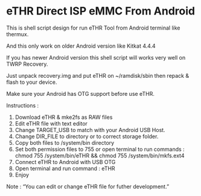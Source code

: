 # eTHR Direct ISP eMMC From Android
This is shell script design for run eTHR Tool from Android terminal like thermux.

And this only work on older Android version like Kitkat 4.4.4

If you has newer Android version this shell script will works very well on TWRP Recovery.

Just unpack recovery.img and put eTHR on ~/ramdisk/sbin then repack & flash to your device.

Make sure your Android has OTG support before use eTHR.

Instructions :
1. Download eTHR & mke2fs as RAW files
2. Edit eTHR file with text editor
3. Change TARGET_USB to match with your Android USB Host.
4. Change DIR_FILE to directory or to correct storage folder.
5. Copy both files to /system/bin directory
6. Set both permission files to 755 or open terminal to run commands :
   chmod 755 /system/bin/eTHR && chmod 755 /system/bin/mkfs.ext4
7. Connect eTHR to Android with USB OTG
8. Open terminal and run command :
   eTHR
9. Enjoy

Note :
“You can edit or change eTHR file for futher development.”
